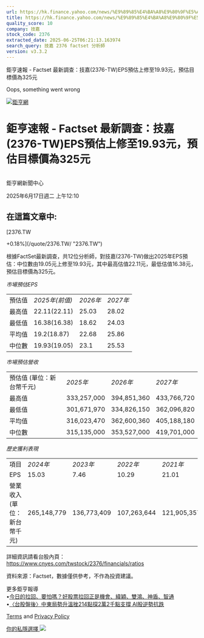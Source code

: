 ```yaml
---
url: https://hk.finance.yahoo.com/news/%E9%89%85%E4%BA%A8%E9%80%9F%E5%A0%B1-factset-%E6%9C%80%E6%96%B0%E8%AA%BF%E6%9F%A5-%E6%8A%80%E5%98%89-2376-041027157.html
title: https://hk.finance.yahoo.com/news/%E9%89%85%E4%BA%A8%E9%80%9F%E5%A0%B1-factset-%E6%9C%80%E6%96%B0%E8
quality_score: 10
company: 技嘉
stock_code: 2376
extracted_date: 2025-06-25T06:21:13.163974
search_query: 技嘉 2376 factset 分析師
version: v3.3.2
---
```


鉅亨速報 - Factset 最新調查：技嘉(2376-TW)EPS預估上修至19.93元，預估目標價為325元 


Oops, something went wrong

 

[![鉅亨網](https://s.yimg.com/ny/api/res/1.2/UM5hrThmhlnSiBO4o4qlLg--/YXBwaWQ9aGlnaGxhbmRlcjt3PTE0NjtoPTQ4O2NmPXdlYnA-/https://s.yimg.com/os/creatr-uploaded-images/2020-01/147c7630-36ab-11ea-ae7c-5ee7a0016555)](http://www.cnyes.com/ "鉅亨網")

# 鉅亨速報 - Factset 最新調查：技嘉(2376-TW)EPS預估上修至19.93元，預估目標價為325元

![](data:image/gif;base64,R0lGODlhAQABAIAAAAAAAP///ywAAAAAAQABAAACAUwAOw==)

鉅亨網新聞中心

2025年6月17日週二 上午12:10

## 在這篇文章中:

[2376.TW

+0.18%](/quote/2376.TW/ "2376.TW")

根據FactSet最新調查，共12位分析師，對技嘉(2376-TW)做出2025年EPS預估：中位數由19.05元上修至19.93元，其中最高估值22.11元，最低估值16.38元，預估目標價為325元。

*市場預估EPS*

|  |  |  |  |
| --- | --- | --- | --- |
| 預估值 | *2025年(前值)* | *2026年* | *2027年* |
| 最高值 | 22.11(22.11) | 25.03 | 28.02 |
| 最低值 | 16.38(16.38) | 18.62 | 24.03 |
| 平均值 | 19.2(18.87) | 22.68 | 25.86 |
| 中位數 | 19.93(19.05) | 23.1 | 25.53 |

*市場預估營收*

|  |  |  |  |
| --- | --- | --- | --- |
| 預估值 (單位：新台幣千元) | *2025年* | *2026年* | *2027年* |
| 最高值 | 333,257,000 | 394,851,360 | 433,766,720 |
| 最低值 | 301,671,970 | 334,826,150 | 362,096,820 |
| 平均值 | 316,023,470 | 362,600,360 | 405,188,180 |
| 中位數 | 315,135,000 | 353,527,000 | 419,701,000 |

*歷史獲利表現*

|  |  |  |  |  |
| --- | --- | --- | --- | --- |
| 項目 | *2024年* | *2023年* | *2022年* | *2021年* |
| EPS | 15.03 | 7.46 | 10.29 | 21.01 |
| 營業收入 (單位：新台幣千元) | 265,148,779 | 136,773,409 | 107,263,644 | 121,905,357 |

詳細資訊請看台股內頁：  
<https://www.cnyes.com/twstock/2376/financials/ratios>

資料來源：Factset，數據僅供參考，不作為投資建議。

更多鉅亨報導  
•[今日的拉回、要怕嗎？好股票拉回正是機會、緯穎、雙鴻、神盾、智通](https://news.cnyes.com/news/id/6022424?utm_source=yahoo&utm_medium=RSS&utm_campaign=relate)  
•[〈台股盤後〉中東局勢升溫挫214點探2萬2千點支撐 AI股逆勢抗跌](https://news.cnyes.com/news/id/6021739?utm_source=yahoo&utm_medium=RSS&utm_campaign=relate)

[Terms](https://guce.yahoo.com/terms?locale=zh-Hant-HK)  and [Privacy Policy](https://guce.yahoo.com/privacy-policy?locale=zh-Hant-HK)

[你的私隱選擇 ![](https://s.yimg.com/dv/static/siteApp/img/privacy-choice-control.png)](https://guce.yahoo.com/state-controls?locale=zh-Hant-HK&state=VA)